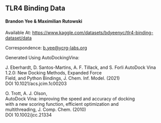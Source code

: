 ## TLR4 Binding Data

#### Brandon Yee & Maximilian Rutowski

Available At: https://www.kaggle.com/datasets/bdyeenyc/tlr4-binding-dataset/data


Correspondence: b.yee@ycrg-labs.org

Generated Using AutoDockingVina:
                                                        
J. Eberhardt, D. Santos-Martins, A. F. Tillack, and S. Forli 
AutoDock Vina 1.2.0: New Docking Methods, Expanded Force    
Field, and Python Bindings, J. Chem. Inf. Model. (2021)     
DOI 10.1021/acs.jcim.1c00203                                
                                                        
O. Trott, A. J. Olson,                                      
AutoDock Vina: improving the speed and accuracy of docking  
with a new scoring function, efficient optimization and     
multithreading, J. Comp. Chem. (2010)                       
DOI 10.1002/jcc.21334  
